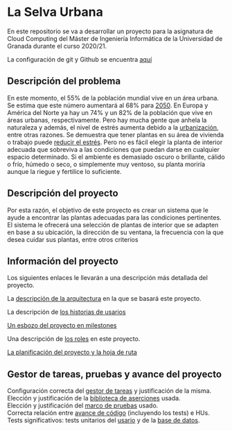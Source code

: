 # La Selva Urbana
En este repositorio se va a desarrollar un proyecto para la asignatura de Cloud Computing del Máster de Ingeniería Informática de la Universidad de Granada durante el curso 2020/21.

La configuración de git y Github se encuentra [aquí](setup_documentation/prep_repo.md)

## Descripción del problema
En este momento, el 55% de la población mundial vive en un área urbana. Se estima que este número aumentará al 68% para [2050](https://www.un.org/development/desa/en/news/population/2018-revision-of-world-urbanization-prospects.html). En Europa y América del Norte ya hay un 74% y un 82% de la población que vive en áreas urbanas, respectivamente.
Pero hay mucha gente que anhela la naturaleza y además, el nivel de estrés aumenta debido a la [urbanización](https://www.researchgate.net/publication/299078166_Impacts_of_urbanization_process_on_mental_health), entre otras razones. Se demuestra que tener plantas en su área de vivienda o trabajo puede [reducir el estrés](https://psychcentral.com/news/2020/01/06/plants-shown-to-reduce-stress-at-work/153075.html).
Pero no es fácil elegir la planta de interior adecuada que sobreviva a las condiciones que puedan darse en  cualquier espacio determinado. Si el ambiente es demasiado oscuro o brillante, cálido o frío, húmedo o seco, o simplemente muy ventoso, su planta moriría aunque la riegue y fertilice lo suficiente.

## Descripción del proyecto
Por esta razón, el objetivo de este proyecto es crear un sistema que le ayude a encontrar las plantas adecuadas para las condiciones pertinentes. El sistema le ofrecerá una selección de plantas de interior que se adapten en base a su ubicación, la dirección de su ventana, la frecuencia con la que desea cuidar sus plantas, entre otros criterios


## Información del proyecto
Los siguientes enlaces le llevarán a una descripción más detallada del proyecto.

La [descripción de la arquitectura](doc/arquitectura.md) en la que se basará este proyecto.

La descripción de [los historias de usarios](doc/user_stories.md)

[Un esbozo del proyecto en milestones](doc/milestones.md)

Una descripción de [los roles](doc/roles.md) en este proyecto.

[La planificación del proyecto y la hoja de ruta](doc/roadmap.md)

## Gestor de tareas, pruebas y avance del proyecto

Configuración correcta del [gestor de tareas](doc/gestor_tareas.md) y justificación de la misma.\
Elección y justificación de la [biblioteca de aserciones](doc/bib_aserciones.md) usada.\
Elección y justificación del [marco de pruebas](doc/marco_pruebas.md) usado.\
Correcta relación entre [avance de código](src/utils) (incluyendo los tests) e HUs.\
Tests significativos: tests unitarios del [usario](src/tests/test_user.py) y de la [base de datos](src/tests/test_PlantDB.py).
